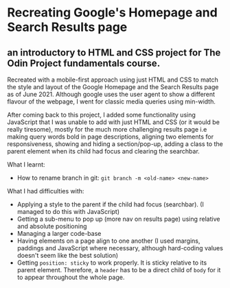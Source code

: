 # Recreating Google's Homepage and Search Results page
## an introductory to HTML and CSS project for The Odin Project fundamentals course.

Recreated with a mobile-first approach using just HTML and CSS to match the
style and layout of the Google Homepage and the Search Results page as of June
2021. Although google uses the user agent to show a different flavour of the
webpage, I went for classic media queries using min-width.

After coming back to this project, I added some functionality using JavaScript
that I was unable to add with just HTML and CSS (or it would be really
tiresome), mostly for the much more challenging results page i.e making query
words bold in page descriptions, aligning two elements for responsiveness,
showing and hiding a section/pop-up, adding a class to the parent element when
its child had focus and clearing the searchbar.

What I learnt:
- How to rename branch in git: `git branch -m <old-name> <new-name>`

What I had difficulties with:
- Applying a style to the parent if the child had focus (searchbar). (I managed
  to do this with JavaScript)
- Getting a sub-menu to pop up (more nav on results page) using relative and
  absolute positioning
- Managing a larger code-base
- Having elements on a page align to one another (I used margins, paddings and
  JavaScript where necessary, although hard-coding values doesn't seem like the
  best solution)
- Getting `position: sticky` to work properly. It is sticky relative to its
  parent element. Therefore, a `header` has to be a direct child of `body` for it to appear throughout the whole page.
